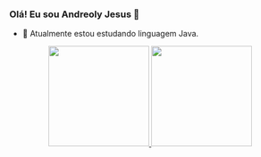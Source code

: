 ### Olá! Eu sou Andreoly Jesus 👋 
- 🌱 Atualmente estou estudando linguagem Java.
<div align="center">
  <a href="https://github.com/andreolyjesus">
  <img height="180em" src="https://github-readme-stats.vercel.app/api?username=andreolyjesus&show_icons=true&theme=chartreuse-dark&include_all_commits=true&count_private=true"/>
  <img height="180em" src="https://github-readme-stats.vercel.app/api/top-langs/?username=andreolyjesus&layout=compact&langs_count=7&theme=chartreuse-dark"/>
</div>
